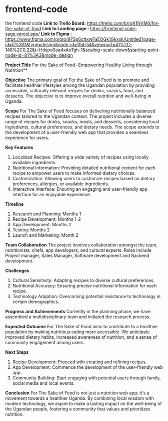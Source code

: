 # frontend-code
the frontend code
**Link to Trello Board:**
https://trello.com/b/rqK1NVM6/for-the-sake-of-food
**Link to Landing page :**
https://frontend-code-sage.vercel.app/
**Link to Figma :**
https://www.figma.com/proto/97Sp6cttxwFaEOGk1Gkxxk/Untitled?page-id=0%3A1&type=design&node-id=104-54&viewport=41%2C-148%2C0.22&t=Htkjpo0oa4xAoTgh-1&scaling=scale-down&starting-point-node-id=81%3A3&mode=design

**Project Title**
For the Sake of Food- Empowering Healthy Living through Nutrition**

**Objective**
The primary goal of For the Sake of Food is to promote and facilitate healthier lifestyles among the Ugandan population by providing accessible, culturally relevant recipes for drinks, snacks, food, and desserts. The objective is to improve overall nutrition and well-being in Uganda.

**Scope**
For The Sake of Food focuses on delivering nutritionally balanced recipes tailored to the Ugandan context. The project includes a diverse range of recipes for drinks, snacks, meals, and desserts, considering local ingredients, cultural preferences, and dietary needs. The scope extends to the development of a user-friendly web app that provides a seamless experience for users.

**Key Features**
1. Localized Recipes: Offering a wide variety of recipes using locally available ingredients.
2. Nutritional Information: Providing detailed nutritional content for each recipe to empower users to make informed dietary choices.
3. Customization: Allowing users to customize recipes based on dietary preferences, allergies, or available ingredients.
4. Interactive Interface: Ensuring an engaging and user-friendly app interface for an enjoyable experience.

**Timeline**
1. Research and Planning: Months 1
2. Recipe Development: Months 1-2
3. App Development: Months 2
4. Testing: Months 2
5. Launch and Marketing: Month 2

**Team Collaboration**
The project involves collaboration amongst the team, nutritionists, chefs, app developers, and cultural experts. Roles include Project manager, Sales Manager, Software development and Backend development.

**Challenges**
1. Cultural Sensitivity: Adapting recipes to diverse cultural preferences.
2. Nutritional Accuracy: Ensuring precise nutritional information for each recipe.
3. Technology Adoption: Overcoming potential resistance to technology in certain demographics.

**Progress and Achievements**
Currently in the planning phase, we have assembled a multidisciplinary team and initiated the research process. 

**Expected Outcome**
For The Sake of Food aims to contribute to a healthier population by making nutritious eating more accessible. We anticipate improved dietary habits, increased awareness of nutrition, and a sense of community engagement among users.

**Next Steps**
1. Recipe Development: Proceed with creating and refining recipes.
2. App Development: Commence the development of the user-friendly web app.
3. Community Building: Start engaging with potential users through family, social media and local events.

**Conclusion**
For The Sake of Food is not just a nutrition web app; it's a movement towards a healthier Uganda. By combining local wisdom with modern technology, we aspire to make a lasting impact on the well-being of the Ugandan people, fostering a community that values and prioritizes nutrition.


